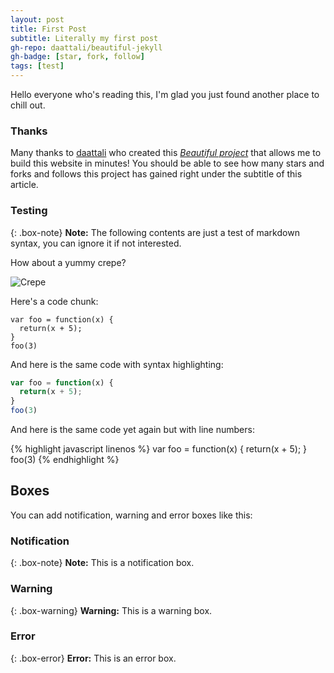 ```yaml
---
layout: post
title: First Post
subtitle: Literally my first post
gh-repo: daattali/beautiful-jekyll
gh-badge: [star, fork, follow]
tags: [test]
---
```


Hello everyone who's reading this, I'm glad you just found another place to chill out.

### Thanks

Many thanks to [daattali](https://github.com/daattali) who created this [*Beautiful project*](https://github.com/daattali/beautiful-jekyll) that allows me to build this website in minutes! You should be able to see how many stars and forks and follows this project has gained right under the subtitle of this article.

### Testing

{: .box-note}
**Note:** The following contents are just a test of markdown syntax, you can ignore it if not interested.

How about a yummy crepe?

![Crepe](https://s3-media3.fl.yelpcdn.com/bphoto/cQ1Yoa75m2yUFFbY2xwuqw/348s.jpg)

Here's a code chunk:

~~~
var foo = function(x) {
  return(x + 5);
}
foo(3)
~~~

And here is the same code with syntax highlighting:

```javascript
var foo = function(x) {
  return(x + 5);
}
foo(3)
```

And here is the same code yet again but with line numbers:

{% highlight javascript linenos %}
var foo = function(x) {
  return(x + 5);
}
foo(3)
{% endhighlight %}

## Boxes
You can add notification, warning and error boxes like this:

### Notification

{: .box-note}
**Note:** This is a notification box.

### Warning

{: .box-warning}
**Warning:** This is a warning box.

### Error

{: .box-error}
**Error:** This is an error box.
